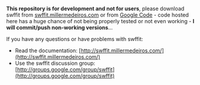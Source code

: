 **This repository is for development and not for users**, please download swffit from [swffit.millermedeiros.com](http://swffit.millermedeiros.com/) or from [Google Code](http://code.google.com/p/swffit/downloads/) - code hosted here has a huge chance of not being properly tested or not even working - **I will commit/push non-working versions**...

If you have any questions or have problems with swffit:

 - Read the documentation: [http://swffit.millermedeiros.com/](http://swffit.millermedeiros.com/)
 - Use the swffit discussion group: [http://groups.google.com/group/swffit](http://groups.google.com/group/swffit)